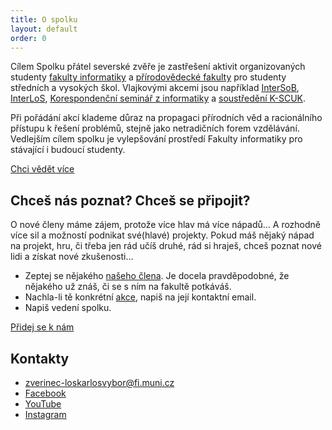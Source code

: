 ```yaml
---
title: O spolku
layout: default
order: 0
---
```


Cílem Spolku přátel severské zvěře je zastřešení aktivit organizovaných studenty <a href="https://www.fi.muni.cz/">fakulty informatiky</a> a <a href="http://www.sci.muni.cz/">přírodovědecké fakulty</a> pro studenty středních a vysokých škol. Vlajkovými akcemi jsou například <a href="https://intersob.math.muni.cz/">InterSoB</a>, <a href="https://interlos.fi.muni.cz/">InterLoS</a>, <a href="https://ksi.fi.muni.cz/">Korespondenční seminář z informatiky</a> a <a href="https://kscuk.fi.muni.cz">soustředění K-SCUK</a>.

Při pořádání akcí klademe důraz na propagaci přírodních věd a racionálního
přístupu k řešení problémů, stejně jako netradičních forem vzdělávání.
Vedlejším cílem spolku je vylepšování prostředí Fakulty informatiky pro
stávající i budoucí studenty.

<a class="btn btn-large" href="/events">Chci vědět více</a>

## Chceš nás poznat? Chceš se připojit?

O nové členy máme zájem, protože více hlav má více nápadů&hellip; A rozhodně
více sil a možností podnikat své(hlavé) projekty. Pokud máš nějaký nápad
na projekt, hru, či třeba jen rád učíš druhé, rád si hraješ, chceš poznat nové
lidi a získat nové zkušenosti&hellip;

 * Zeptej se nějakého [našeho člena](/members). Je docela
   pravděpodobné, že nějakého už znáš, či se s ním na fakultě potkáváš.
 * Nachla-li tě konkrétní [akce](/events), napiš na její kontaktní email.
 * Napiš vedení spolku.

<a class="btn btn-large" href="/prihlaska">Přidej se k nám</a>

<a name="contact"></a>
## Kontakty

 * [zverinec-<span class="nocss">loskarlos</span>vybor@fi.muni.cz]()
 * [Facebook](https://www.facebook.com/zverinec)
 * [YouTube](https://www.youtube.com/channel/UCmodZoLOSBFiFgimfAN5hpA)
 * [Instagram](https://instagram.com/spolekzverinec)
